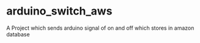 # arduino_switch_aws
A Project which sends arduino signal of on and off which stores in amazon database
